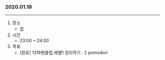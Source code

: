 ### 2020.01.19
---

1. 장소
    - 집
2. 시간
    - 23:00 ~ 24:00
3. 목표
    - [완료] 1316팬클럽 레밸1 정리하기 : 2 pomodori